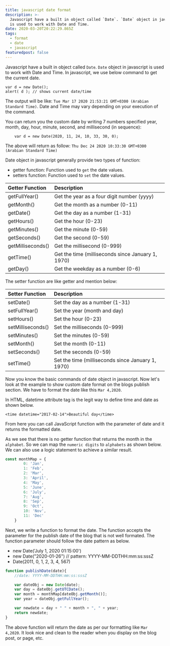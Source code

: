 ```yaml
---
title: javascript date format
description: >-
  Javascript have a built in object called `Date`. `Date` object in javascript
  is used to work with Date and Time.
date: 2020-03-20T20:22:29.865Z
tags:
  - format
  - date
  - javascript
featuredpost: false
---
```

Javascript have a built in object called `Date`. `Date` object in javascript is used to work with Date and Time. In javascript, we use below command to get the current date.
```
var d = new Date();
alert( d ); // shows current date/time
```

The output will be like: `Tue Mar 17 2020 21:53:21 GMT+0300 (Arabian Standard Time)`. Date and Time may vary depending on your execution of the command.

You can return you the custom date by writing 7 numbers specified year, month, day, hour, minute, second, and millisecond (in sequence):

```
	var d = new Date(2020, 11, 24, 10, 33, 30, 0);
```

The above will return as follow: `Thu Dec 24 2020 10:33:30 GMT+0300 (Arabian Standard Time)`

Date object in javascript generally provide two types of function:

- getter function: Function used to `get` the date values.
- setters function: Function used to `set` the date values.

|Getter Function | Description |
|:--- |:---- |
|getFullYear() |	Get the year as a four digit number (yyyy) |
|getMonth() |	Get the month as a number (0-11) |
|getDate() |	Get the day as a number (1-31) |
|getHours() |	Get the hour (0-23) |
|getMinutes() |	Get the minute (0-59) |
|getSeconds() |	Get the second (0-59) |
|getMilliseconds() |	Get the millisecond (0-999) |
|getTime() |	Get the time (milliseconds since January 1, 1970) |
|getDay() |	Get the weekday as a number (0-6) |

The setter function are like getter and mention below:

|Setter Function | Description |
|:--- |:---- |
|setDate()|	Set the day as a number (1-31) |
|setFullYear()|	Set the year (month and day) |
|setHours()|	Set the hour (0-23) |
|setMilliseconds()|	Set the milliseconds (0-999) |
|setMinutes()|	Set the minutes (0-59) |
|setMonth()|	Set the month (0-11) |
|setSeconds()|	Set the seconds (0-59) |
|setTime()|	Set the time (milliseconds since January 1, 1970) |

Now you know the basic commands of date object in javascript. Now let's look at the example to show custom date format on the blogs publish section. We have to format the date like this `Mar 4,2020`.

In HTML, <time> datetime attribute tag is the legit way to define time and date as shown below.

```
<time datetime="2017-02-14">Beautiful day</time>
```
From here you can call JavaScript function with the parameter of date and it returns the formatted date.

As we see that there is no getter function that returns the month in the `alphabet`. So we can map the `numeric digits` to `alphabets` as shown below. We can also use a logic statement to achieve a similar result. 

```js
const monthMap = {
		0: 'Jan',
		1: 'Feb',
		2: 'Mar',
		3: 'April',
		4: 'May',
		5: 'June',
		6: 'July',
		7: 'Aug',
		8: 'Sep',
		9: 'Oct',
		10: 'Nov',
		11: 'Dec'
	}

```

Next, we write a function to format the date. The function accepts the parameter for the publish date of the blog that is not well formated. The function parameter should follow the date pattern as below.

- new Date('July 1, 2020 01:15:00')
- new Date("2020-01-26") // pattern: YYYY-MM-DDTHH:mm:ss:sssZ
- Date(2011, 0, 1, 2, 3, 4, 567)

```js
function publishDate(date){
	//date: YYYY-MM-DDTHH:mm:ss:sssZ

	var dateObj = new Date(date);
	var day = dateObj.getUTCDate();
	var month = monthMap[dateObj.getMonth()];
	var year = dateObj.getFullYear();

	var newdate = day + " " + month + ", " + year;
	return newdate;
}
```

The above function will return the date as per our formatting like `Mar 4,2020`. It look nice and clean to the reader when you display on the blog post, or page, etc.